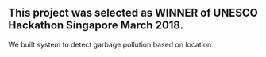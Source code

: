 ## This project was selected as WINNER of UNESCO Hackathon Singapore March 2018.

We built system to detect garbage pollution based on location.
